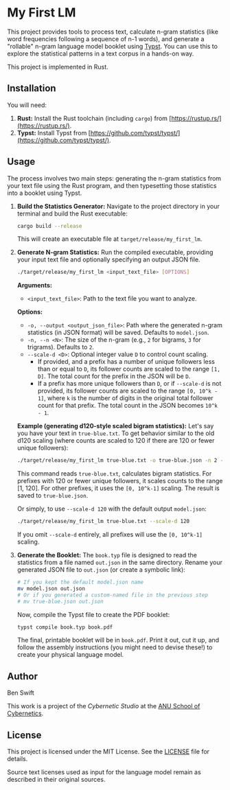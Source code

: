 # My First LM

This project provides tools to process text, calculate n-gram statistics (like word frequencies following a sequence of n-1 words), and generate a "rollable" n-gram language model booklet using [Typst](https://typst.app/). You can use this to explore the statistical patterns in a text corpus in a hands-on way.

This project is implemented in Rust.

## Installation

You will need:

1.  **Rust:** Install the Rust toolchain (including `cargo`) from [https://rustup.rs/](https://rustup.rs/).
2.  **Typst:** Install Typst from [https://github.com/typst/typst/](https://github.com/typst/typst/).

## Usage

The process involves two main steps: generating the n-gram statistics from your text file using the Rust program, and then typesetting those statistics into a booklet using Typst.

1.  **Build the Statistics Generator:**
    Navigate to the project directory in your terminal and build the Rust executable:
    ```bash
    cargo build --release
    ```
    This will create an executable file at `target/release/my_first_lm`.

2.  **Generate N-gram Statistics:**
    Run the compiled executable, providing your input text file and optionally specifying an output JSON file.

    ```bash
    ./target/release/my_first_lm <input_text_file> [OPTIONS]
    ```

    **Arguments:**
    *   `<input_text_file>`: Path to the text file you want to analyze.

    **Options:**
    *   `-o, --output <output_json_file>`: Path where the generated n-gram statistics (in JSON format) will be saved. Defaults to `model.json`.
    *   `-n, --n <N>`: The size of the n-gram (e.g., `2` for bigrams, `3` for trigrams). Defaults to `2`.
    *   `--scale-d <D>`: Optional integer value `D` to control count scaling.
        *   If provided, and a prefix has a number of unique followers less than or equal to `D`, its follower counts are scaled to the range `[1, D]`. The total count for the prefix in the JSON will be `D`.
        *   If a prefix has more unique followers than `D`, or if `--scale-d` is not provided, its follower counts are scaled to the range `[0, 10^k - 1]`, where `k` is the number of digits in the original total follower count for that prefix. The total count in the JSON becomes `10^k - 1`.

    **Example (generating d120-style scaled bigram statistics):**
    Let's say you have your text in `true-blue.txt`. To get behavior similar to the old d120 scaling (where counts are scaled to 120 if there are 120 or fewer unique followers):
    ```bash
    ./target/release/my_first_lm true-blue.txt -o true-blue.json -n 2 --scale-d 120
    ```
    This command reads `true-blue.txt`, calculates bigram statistics. For prefixes with 120 or fewer unique followers, it scales counts to the range [1, 120]. For other prefixes, it uses the `[0, 10^k-1]` scaling. The result is saved to `true-blue.json`.

    Or simply, to use `--scale-d 120` with the default output `model.json`:
    ```bash
    ./target/release/my_first_lm true-blue.txt --scale-d 120
    ```
    If you omit `--scale-d` entirely, all prefixes will use the `[0, 10^k-1]` scaling.

3.  **Generate the Booklet:**
    The `book.typ` file is designed to read the statistics from a file named `out.json` in the same directory. Rename your generated JSON file to `out.json` (or create a symbolic link):
    ```bash
    # If you kept the default model.json name
    mv model.json out.json
    # Or if you generated a custom-named file in the previous step
    # mv true-blue.json out.json
    ```
    Now, compile the Typst file to create the PDF booklet:
    ```bash
    typst compile book.typ book.pdf
    ```
    The final, printable booklet will be in `book.pdf`. Print it out, cut it up, and follow the assembly instructions (you might need to devise these!) to create your physical language model.

## Author

Ben Swift

This work is a project of the _Cybernetic Studio_ at the
[ANU School of Cybernetics](https://cybernetics.anu.edu.au).

## License

This project is licensed under the MIT License. See the [LICENSE](LICENSE) file for details.

Source text licenses used as input for the language model remain as described in their original sources.
